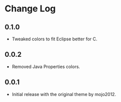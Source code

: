 # Change Log

## 0.1.0

- Tweaked colors to fit Eclipse better for C.

## 0.0.2

- Removed Java Properties colors.

## 0.0.1

- Initial release with the original theme by mojo2012.
